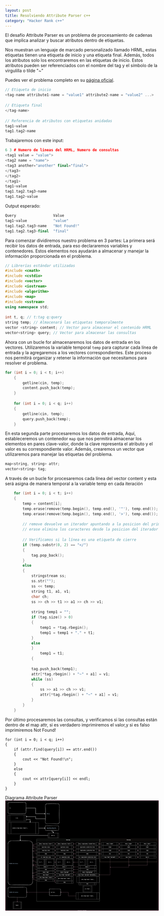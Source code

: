 ```yaml
---
layout: post
title: Resolviendo Attribute Parser c++
category: "Hacker Rank c++"
---
```

El desafío Attribute Parser es un problema de procesamiento de cadenas que implica analizar y buscar atributos dentro de etiquetas.

Nos muestran un lenguaje de marcado personalizado llamado HRML, estas etiquetas tienen una etiqueta de inicio y una etiqueta final. 
Además, todos los atributos solo los encontraremos en las etiquetas de inicio.
Estos atributos pueden ser referenciados con el nombre del tag y el símbolo de la virgulilla o tilde "~"

Puedes ver el problema completo en su [página oficial](https://www.hackerrank.com/challenges/attribute-parser/problem).

```cpp
// Etiqueta de inicio
<tag-name attribute1-name = "value1" attribute2-name = "value2" ...>

// Etiqueta final
</tag-name>

// Referencia de atributos con etiquetas anidadas
tag1~value  
tag1.tag2~name
```

Trabajaremos con este input:
```cpp
6 3 # Numero de lineas del HRML, Numero de consultas
<tag1 value = "value">
<tag2 name = "name">
<tag3 another="another" final="final">
</tag3>
</tag2>
</tag1>
tag1~value
tag1.tag2.tag3~name
tag1.tag2~value
```

Output esperado:
```cpp
Query                 Value
tag1~value            "value"
tag1.tag2.tag3~name   "Not Found!"
tag1.tag2.tag3~final  "final"
```

Para comenzar dividiremos nuestro problema en 3 partes:
La primera será recibir los datos de entrada, para eso declararemos variables y contenedores. Estos elementos nos ayudarán a almacenar y manejar la información proporcionada en el problema.

```cpp
// Librerías estándar utilizadas
#include <cmath>
#include <cstdio>
#include <vector>
#include <iostream>
#include <algorithm>
#include <map>
#include <sstream>
using namespace std;

int t, q; // t:tag q:query
string temp; // Almacenará las etiquetas temporalmente
vector <string> content; // Vector para almacenar el contenido HRML
vector<string> query; // Vector para almacenar las consultas

```

Ahora con un bucle for almacenaremos los datos de entrada en los vectores. Utilizaremos la variable temporal `temp` para capturar cada línea de entrada y la agregaremos a los vectores correspondientes. Este proceso nos permitirá organizar y retener la información que necesitamos para resolver el problema.

```cpp
for (int i = 0; i < t; i++)
    {
        getline(cin, temp);
        content.push_back(temp);
    }

    for (int i = 0; i < q; i++)
    {
        getline(cin, temp);
        query.push_back(temp);
    }
```

En esta segunda parte procesaremos los datos de entrada, Aquí, estableceremos un contenedor `map` que nos permitirá almacenar los elementos en pares clave-valor, donde la clave representa el atributo y el valor es su correspondiente valor. Además, crearemos un vector que utilizaremos para manejar las etiquetas del problema.

```cpp
map<string, string> attr;
vector<string> tag;
```

A través de un bucle for procesaremos cada línea del vector content y esta será asigna de manera temporal a la variable temp en cada iteración

```cpp
    for (int i = 0; i < t; i++)
    {
        temp = content[i];
        temp.erase(remove(temp.begin(), temp.end(), '"'), temp.end());
        temp.erase(remove(temp.begin(), temp.end(), '>'), temp.end());

        // remove devuelve un iterador apuntando a la posicion del primer elemento donde empiezan los elementos eliminados
		// erase elimina los caracteres desde la posicion del iterador devuelto por remove hasta el final

		// Verificamos si la línea es una etiqueta de cierre
        if (temp.substr(0, 2) == "</")
        {
            tag.pop_back();
        }
        else
        {
            stringstream ss;
            ss.str("");
            ss << temp;
            string t1, a1, v1;
            char ch;
            ss >> ch >> t1 >> a1 >> ch >> v1;

            string temp1 = "";
            if (tag.size() > 0)
            {
                temp1 = *tag.rbegin();
                temp1 = temp1 + "." + t1;
            }
            else
            }
	            temp1 = t1;
            {
                
            tag.push_back(temp1);
            attr[*tag.rbegin() + "~" + a1] = v1;
            while (ss)
            {
                ss >> a1 >> ch >> v1;
                attr[*tag.rbegin() + "~" + a1] = v1;
            }
        }
    }
```

Por último procesaremos las consultas, y verificamos si las consultas están dentro de el map attr, si es verdadero imprimiremos el valor,y si es falso imprimiremos Not Found!

```
for (int i = 0; i < q; i++)
{
    if (attr.find(query[i]) == attr.end())
    {
        cout << "Not Found!\n";
    }
    else
    {
        cout << attr[query[i]] << endl;
    }
}

```

Diagrama Attribute Parser
![diagram-attribute-parser](https://raw.githubusercontent.com/nattdev/nattdev.github.io/main/assets/images/diagrams/diagram-attr-parser.svg)
